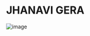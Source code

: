 # JHANAVI GERA
![image](https://github.com/jhanavigera/ECE444-F2023-Assignment1/assets/76650476/f806ac98-c9d0-4b0b-aa1f-b818be589b81)

